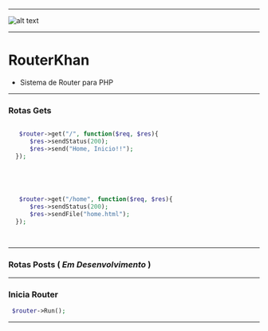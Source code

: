 -------------------------------


![alt text](https://i.imgur.com/9bNPdrP.gif "Logo RouterKhan")


-------------------------------


# RouterKhan
- Sistema de Router para PHP


-------------------------------


  ### Rotas Gets
  
  
  ```php
  
     $router->get("/", function($req, $res){
		$res->sendStatus(200);
		$res->send("Home, Inicio!!");
	});
	
	
  ```
  
  
  ```php
  
  
     $router->get("/home", function($req, $res){
		$res->sendStatus(200);
		$res->sendFile("home.html");
	});
	
	
  ```
  
  
  ------------------------------------------------
  
  
  ### Rotas Posts ( _Em Desenvolvimento_ )
  
  
  ------------------------------------------------
  
  
   ### Inicia Router
   
   
   ```php
  	$router->Run();
   ```
   
  
   ------------------------------------------------
